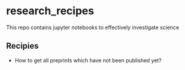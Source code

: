 # research_recipes

This repo contains jupyter notebooks to effectively investigate science


## Recipies

- How to get all preprints which have not been published yet?